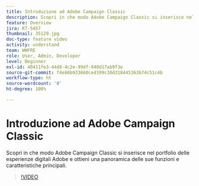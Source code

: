 ```yaml
---
title: Introduzione ad Adobe Campaign Classic
description: Scopri in che modo Adobe Campaign Classic si inserisce nel portfolio delle esperienze digitali Adobe e ottieni una panoramica delle sue funzioni e caratteristiche principali.
feature: Overview
jira: KT-5457
thumbnail: 35129.jpg
doc-type: feature video
activity: understand
team: WWFRE
role: User, Admin, Developer
level: Beginner
exl-id: 40411fe3-44d8-4c2e-99df-940d17ab9f3e
source-git-commit: f4e86b933660ced199c30d318445363b74c51c4b
workflow-type: ht
source-wordcount: '0'
ht-degree: 100%

---
```


# Introduzione ad Adobe Campaign Classic

Scopri in che modo Adobe Campaign Classic si inserisce nel portfolio delle esperienze digitali Adobe e ottieni una panoramica delle sue funzioni e caratteristiche principali.

>[!VIDEO](https://video.tv.adobe.com/v/35129?quality=12&learn=on)
